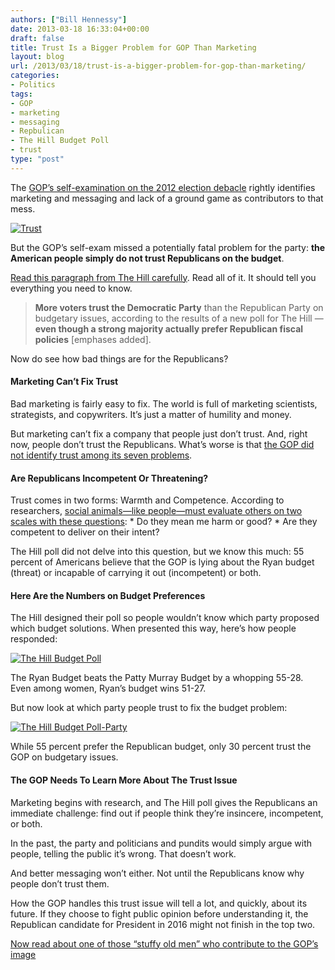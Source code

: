 ```yaml
---
authors: ["Bill Hennessy"]
date: 2013-03-18 16:33:04+00:00
draft: false
title: Trust Is a Bigger Problem for GOP Than Marketing
layout: blog
url: /2013/03/18/trust-is-a-bigger-problem-for-gop-than-marketing/
categories:
- Politics
tags:
- GOP
- marketing
- messaging
- Repbulican
- The Hill Budget Poll
- trust
type: "post"
---
```


The [GOP’s self-examination on the 2012 election debacle](https://dyn.politico.com/printstory.cfm?uuid=780D5921-8ABC-4954-ADC1-6C6A522AC300) rightly identifies marketing and messaging and lack of a ground game as contributors to that mess.

[![Trust](https://hennessysview.com/wp-content/uploads/2013/03/Trust_thumb.jpg)
](https://hennessysview.com/wp-content/uploads/2013/03/Trust.jpg)

But the GOP’s self-exam missed a potentially fatal problem for the party: **the American people simply do not trust Republicans on the budget**.

[Read this paragraph from The Hill carefully](https://thehill.com/polls/288641-hill-poll-voters-prefer-gop-budget-ideas-but-dislike-republican-party-). Read all of it. It should tell you everything you need to know.

> **More voters trust the Democratic Party** than the Republican Party on budgetary issues, according to the results of a new poll for The Hill — **even though a strong majority actually prefer Republican fiscal policies** [emphases added].
> 
> 

Now do see how bad things are for the Republicans?

#### Marketing Can’t Fix Trust

Bad marketing is fairly easy to fix. The world is full of marketing scientists, strategists, and copywriters. It’s just a matter of humility and money.

But marketing can’t fix a company that people just don’t trust. And, right now, people don’t trust the Republicans. What’s worse is that [the GOP did not identify trust among its seven problems](https://www.politico.com/story/2013/03/rnc-report-growth-and-opportunity-88987.html).

#### Are Republicans Incompetent Or Threatening?

Trust comes in two forms: Warmth and Competence. According to researchers, [social animals—like people—must evaluate others on two scales with these questions](https://www.relationalcapitalgroup.com/wp-content/uploads/2010/03/Warmth-Competence-2007.pdf):   * Do they mean me harm or good?    * Are they competent to deliver on their intent? 

The Hill poll did not delve into this question, but we know this much: 55 percent of Americans believe that the GOP is lying about the Ryan budget (threat) or incapable of carrying it out (incompetent) or both.

#### Here Are the Numbers on Budget Preferences

The Hill designed their poll so people wouldn’t know which party proposed which budget solutions. When presented this way, here’s how people responded:

[![The Hill Budget Poll](https://hennessysview.com/wp-content/uploads/2013/03/The-Hill-Budget-Poll_thumb.png)
](https://hennessysview.com/wp-content/uploads/2013/03/The-Hill-Budget-Poll.png)

The Ryan Budget beats the Patty Murray Budget by a whopping 55-28. Even among women, Ryan’s budget wins 51-27.

But now look at which party people trust to fix the budget problem:

[![The Hill Budget Poll-Party](https://hennessysview.com/wp-content/uploads/2013/03/The-Hill-Budget-Poll-Party_thumb.png)
](https://hennessysview.com/wp-content/uploads/2013/03/The-Hill-Budget-Poll-Party.png)

While 55 percent prefer the Republican budget, only 30 percent trust the GOP on budgetary issues.

#### The GOP Needs To Learn More About The Trust Issue

Marketing begins with research, and The Hill poll gives the Republicans an immediate challenge: find out if people think they’re insincere, incompetent, or both.

In the past, the party and politicians and pundits would simply argue with people, telling the public it’s wrong. That doesn’t work.

And better messaging won’t either. Not until the Republicans know why people don’t trust them.

How the GOP handles this trust issue will tell a lot, and quickly, about its future. If they choose to fight public opinion before understanding it, the Republican candidate for President in 2016 might not finish in the top two.

[Now read about one of those “stuffy old men” who contribute to the GOP’s image](https://hennessysview.com/2013/03/16/dear-senator-danforth-rockefeller-is-dead-and-so-is-your-message/)
